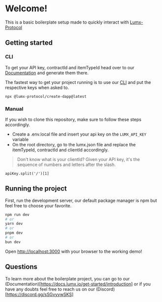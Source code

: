 # **Welcome!**

This is a basic boilerplate setup made to quickly interact with [Lumx-Protocol](https://docs.lumx.io/get-started/introduction)

## Getting started

### CLI

To get your API key, contractId and itemTypeId head over to our [Documentation](https://docs.lumx.io/get-started/introduction) and generate them there.

The fastest way to get your project running is to use our [CLI](https://github.com/Lumx-Protocol/cli) and put the respective keys when asked to.

```npx @lumx-protocol/create-dapp@latest ```


### Manual

If you wish to clone this repository, make sure to follow these steps accordingly.

- Create a .env.local file and insert your api key on the `LUMX_API_KEY` variable
- On the root directory, go to the lumx.json file and replace the itemTypeId, contractId and clientId accordingly.

> Don't know what is your clientId? Given your API key, it's the sequence of numbers and letters after the slash.

```apiKey.split('/')[1] ```

## Running the project

First, run the development server, our default package manager is npm but feel free to choose your favorite.

```bash
npm run dev
# or
yarn dev
# or
pnpm dev
# or
bun dev
```

Open [http://localhost:3000](http://localhost:3000) with your browser to the working demo!

## Questions

To learn more about the boilerplate project, you can go to our (Documentation)[https://docs.lumx.io/get-started/introduction] or if you have any doubts feel free to reach us on our (Discord)[https://discord.gg/sSGvyywSKS]
